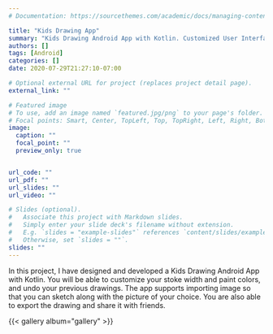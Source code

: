 ```yaml
---
# Documentation: https://sourcethemes.com/academic/docs/managing-content/

title: "Kids Drawing App"
summary: "Kids Drawing Android App with Kotlin. Customized User Interface for best experience. The app supports basic drawing with different colors and stroke width. More advanced features such as importing, exporting, and sharing image are also supported."
authors: []
tags: [Android]
categories: []
date: 2020-07-29T21:27:10-07:00

# Optional external URL for project (replaces project detail page).
external_link: ""

# Featured image
# To use, add an image named `featured.jpg/png` to your page's folder.
# Focal points: Smart, Center, TopLeft, Top, TopRight, Left, Right, BottomLeft, Bottom, BottomRight.
image:
  caption: ""
  focal_point: ""
  preview_only: true


url_code: ""
url_pdf: ""
url_slides: ""
url_video: ""

# Slides (optional).
#   Associate this project with Markdown slides.
#   Simply enter your slide deck's filename without extension.
#   E.g. `slides = "example-slides"` references `content/slides/example-slides.md`.
#   Otherwise, set `slides = ""`.
slides: ""
---
```


In this project, I have designed and developed a Kids Drawing Android App with Kotlin. You will be able to customize your stoke width and paint colors, and undo your previous drawings. The app supports importing image so that you can sketch along with the picture of your choice. You are also able to export the drawing and share it with friends.





{{< gallery album="gallery" >}}



